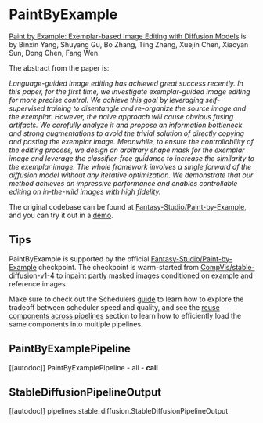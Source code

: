 <!--Copyright 2023 The HuggingFace Team. All rights reserved.

Licensed under the Apache License, Version 2.0 (the "License"); you may not use this file except in compliance with
the License. You may obtain a copy of the License at

http://www.apache.org/licenses/LICENSE-2.0

Unless required by applicable law or agreed to in writing, software distributed under the License is distributed on
an "AS IS" BASIS, WITHOUT WARRANTIES OR CONDITIONS OF ANY KIND, either express or implied. See the License for the
specific language governing permissions and limitations under the License.
-->

# PaintByExample

[Paint by Example: Exemplar-based Image Editing with Diffusion Models](https://huggingface.co/papers/2211.13227) is by Binxin Yang, Shuyang Gu, Bo Zhang, Ting Zhang, Xuejin Chen, Xiaoyan Sun, Dong Chen, Fang Wen.

The abstract from the paper is:

*Language-guided image editing has achieved great success recently. In this paper, for the first time, we investigate exemplar-guided image editing for more precise control. We achieve this goal by leveraging self-supervised training to disentangle and re-organize the source image and the exemplar. However, the naive approach will cause obvious fusing artifacts. We carefully analyze it and propose an information bottleneck and strong augmentations to avoid the trivial solution of directly copying and pasting the exemplar image. Meanwhile, to ensure the controllability of the editing process, we design an arbitrary shape mask for the exemplar image and leverage the classifier-free guidance to increase the similarity to the exemplar image. The whole framework involves a single forward of the diffusion model without any iterative optimization. We demonstrate that our method achieves an impressive performance and enables controllable editing on in-the-wild images with high fidelity.*

The original codebase can be found at [Fantasy-Studio/Paint-by-Example](https://github.com/Fantasy-Studio/Paint-by-Example), and you can try it out in a [demo](https://huggingface.co/spaces/Fantasy-Studio/Paint-by-Example).

## Tips

PaintByExample is supported by the official [Fantasy-Studio/Paint-by-Example](https://huggingface.co/Fantasy-Studio/Paint-by-Example) checkpoint. The checkpoint is warm-started from [CompVis/stable-diffusion-v1-4](https://huggingface.co/CompVis/stable-diffusion-v1-4) to inpaint partly masked images conditioned on example and reference images.

<Tip>

Make sure to check out the Schedulers [guide](../../using-diffusers/schedulers) to learn how to explore the tradeoff between scheduler speed and quality, and see the [reuse components across pipelines](../../using-diffusers/loading#reuse-components-across-pipelines) section to learn how to efficiently load the same components into multiple pipelines.

</Tip>

## PaintByExamplePipeline
[[autodoc]] PaintByExamplePipeline
	- all
	- __call__

## StableDiffusionPipelineOutput
[[autodoc]] pipelines.stable_diffusion.StableDiffusionPipelineOutput